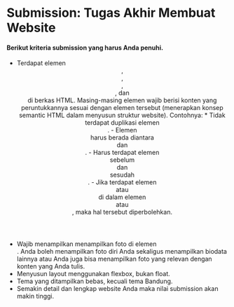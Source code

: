 # Submission: Tugas Akhir Membuat Website

#### Berikut kriteria submission yang harus Anda penuhi.

- Terdapat elemen <header>, <footer>, <main>, <article>, dan <aside> di berkas HTML.
  Masing-masing elemen wajib berisi konten yang peruntukkannya sesuai dengan elemen tersebut (menerapkan konsep semantic HTML dalam menyusun struktur website).
    Contohnya:
      * Tidak terdapat duplikasi elemen <main>.
      - Elemen <main> harus berada diantara <header> dan <footer>.
      - Harus terdapat elemen <header> sebelum <main> dan <footer> sesudah <main>.
      - Jika terdapat elemen <header> atau <footer> di dalam elemen <article> atau <aside>, maka hal tersebut diperbolehkan.
- Wajib menampilkan menampilkan foto di elemen <aside>. Anda boleh menampilkan foto diri Anda sekaligus menampilkan biodata lainnya atau Anda juga bisa menampilkan foto yang relevan dengan   konten yang Anda tulis.
- Menyusun layout menggunakan flexbox, bukan float.
- Tema yang ditampilkan bebas, kecuali tema Bandung.
- Semakin detail dan lengkap website Anda maka nilai submission akan makin tinggi.
